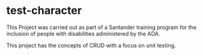 # test-character
This Project was carried out as part of a Santander training program for the inclusion of people with disabilities administered by the ADA.

This project has the concepts of CRUD with a focus on unit testing.

